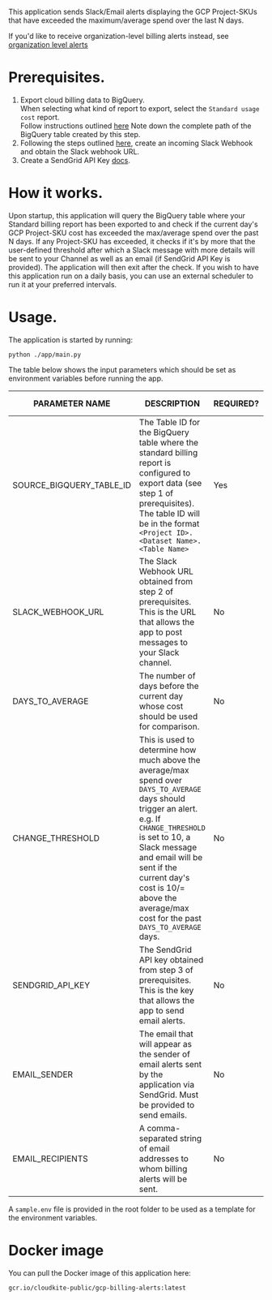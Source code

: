 This application sends Slack/Email alerts displaying the GCP Project-SKUs that have exceeded the maximum/average spend over the last N days.

If you'd like to receive organization-level billing alerts instead, see [organization level alerts](https://github.com/cloudkite-io/gcp-billing-alerts/tree/org-level-alerts)

# Prerequisites.
1. Export cloud billing data to BigQuery.  
    When selecting what kind of report to export, select the `Standard usage cost` report.  
    Follow instructions outlined [here](https://cloud.google.com/billing/docs/how-to/export-data-bigquery-setup)
    Note down the complete path of the BigQuery table created by this step.
2. Following the steps outlined [here](https://api.slack.com/messaging/webhooks#getting_started), create an incoming Slack Webhook and obtain the Slack webhook URL.
3. Create a SendGrid API Key [docs](https://docs.sendgrid.com/ui/account-and-settings/api-keys#creating-an-api-key).

# How it works.
Upon startup, this application will query the BigQuery table where your Standard billing report has been exported to and check if the current day's GCP Project-SKU cost has exceeded the max/average spend over the past N days. If any Project-SKU has exceeded, it checks if it's by more that the user-defined threshold after which a Slack message with more details will be sent to your Channel as well as an email (if SendGrid API Key is provided). 
The application will then exit after the check. If you wish to have this application run on a daily basis, you can use an external scheduler to run it at your preferred intervals.

# Usage.
The application is started by running:  
```
python ./app/main.py
```
The table below shows the input parameters which should be set as environment variables before running the app.  

| PARAMETER NAME                                  | DESCRIPTION                                                                                          |         REQUIRED? |         DEFAULT VALUE |
| ----------------------------------------------------- | ---------------------------------------------------------------------------------------------------- | ---------------------- | ---------------------- |
| SOURCE_BIGQUERY_TABLE_ID | The Table ID for the BigQuery table where the standard billing report is configured to export data (see step 1 of prerequisites). The table ID will be in the format `<Project ID>.<Dataset Name>.<Table Name>` | Yes |  |
| SLACK_WEBHOOK_URL | The Slack Webhook URL obtained from step 2 of prerequisites. This is the URL that allows the app to post messages to your Slack channel. | No |  |
| DAYS_TO_AVERAGE | The number of days before the current day whose cost should be used for comparison. | No | 30 |
| CHANGE_THRESHOLD | This is used to determine how much above the average/max spend over `DAYS_TO_AVERAGE` days should trigger an alert. e.g. If `CHANGE_THRESHOLD` is set to 10, a Slack message and email will be sent if the current day's cost is 10/= above the average/max cost for the past `DAYS_TO_AVERAGE` days. | No | 0 |
| SENDGRID_API_KEY | The SendGrid API key obtained from step 3 of prerequisites. This is the key that allows the app to send email alerts. | No |  |
| EMAIL_SENDER | The email that will appear as the sender of email alerts sent by the application via SendGrid. Must be provided to send emails. | No |  |
| EMAIL_RECIPIENTS | A comma-separated string of email addresses to whom billing alerts will be sent. | No |  |

A `sample.env` file is provided in the root folder to be used as a template for the environment variables.

# Docker image
You can pull the Docker image of this application here:  

```
gcr.io/cloudkite-public/gcp-billing-alerts:latest
```
